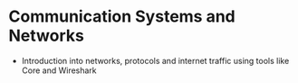 # Communication Systems and Networks

- Introduction into networks, protocols and internet traffic using tools like Core and Wireshark